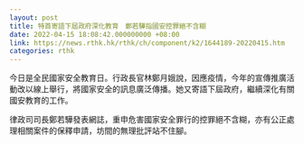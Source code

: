 ```yaml
---
layout: post
title: 特首寄語下屆政府深化教育　鄭若驊指國安控罪絕不含糊
date: 2022-04-15 18:08:42.000000000 +08:00
link: https://news.rthk.hk/rthk/ch/component/k2/1644189-20220415.htm
categories: rthk
---
```


今日是全民國家安全教育日。行政長官林鄭月娥說，因應疫情，今年的宣傳推廣活動改以線上舉行，將國家安全的訊息廣泛傳播。她又寄語下屆政府，繼續深化有關國安教育的工作。

律政司司長鄭若驊發表網誌，重申危害國家安全罪行的控罪絕不含糊，亦有公正處理相關案件的保釋申請，坊間的無理批評站不住腳。
